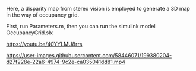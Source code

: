 Here, a disparity map from stereo vision is employed to generate a 3D map in the way of occupancy grid.

First, run Parameters.m, then you can run the simulink model OccupancyGrid.slx

https://youtu.be/40YYLMU8rrs

https://user-images.githubusercontent.com/58446071/199380204-d27f228e-22a6-4974-9c2e-ca035041dd81.mp4

